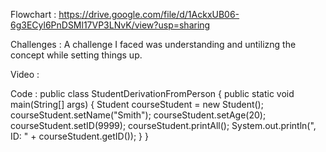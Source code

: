Flowchart : https://drive.google.com/file/d/1AckxUB06-6g3ECyl6PnDSMl17VP3LNvK/view?usp=sharing

Challenges : A challenge I faced was understanding and untilizng the concept while setting things up. 

Video : 

Code : 
        public class StudentDerivationFromPerson {
                          public static void main(String[] args) {
                              Student courseStudent = new Student();
                              courseStudent.setName("Smith");
                              courseStudent.setAge(20);
                              courseStudent.setID(9999);
                              courseStudent.printAll();
                              System.out.println(", ID: " + courseStudent.getID());
                          }
                      }
